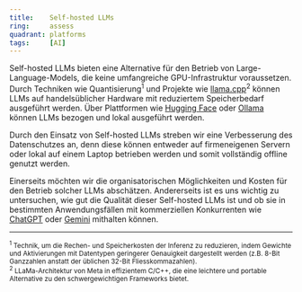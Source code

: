 ```yaml
---
title:    Self-hosted LLMs  
ring:     assess  
quadrant: platforms
tags:     [AI]
---
```


Self-hosted LLMs bieten eine Alternative für den Betrieb von Large-Language-Models, die keine umfangreiche
GPU-Infrastruktur voraussetzen. Durch Techniken wie Quantisierung<sup>1</sup> und Projekte wie
[llama.cpp][llamaCpp]<sup>2</sup> können LLMs auf handelsüblicher Hardware mit reduziertem Speicherbedarf ausgeführt
werden. Über Plattformen wie [Hugging Face][huggingFace] oder [Ollama][ollama] können LLMs bezogen und lokal ausgeführt
werden.

Durch den Einsatz von Self-hosted LLMs streben wir eine Verbesserung des Datenschutzes an, denn diese können entweder auf firmeneigenen Servern oder lokal auf einem Laptop betrieben werden und somit vollständig offline genutzt werden.

Einerseits möchten wir die organisatorischen Möglichkeiten und Kosten für den Betrieb solcher LLMs abschätzen.
Andererseits ist es uns wichtig zu untersuchen, wie gut die Qualität dieser Self-hosted LLMs ist und ob sie in
bestimmten Anwendungsfällen mit kommerziellen Konkurrenten wie [ChatGPT][chatGPT] oder [Gemini][gemini] mithalten
können.

___
<small><sup>1</sup> Technik, um die Rechen- und Speicherkosten der Inferenz zu reduzieren, indem
Gewichte und Aktivierungen mit Datentypen geringerer Genauigkeit dargestellt werden (z.B. 8-Bit Ganzzahlen anstatt der
üblichen 32-Bit Fliesskommazahlen).</small><br>
<small><sup>2</sup> LLaMa-Architektur von Meta in effizientem C/C++, die eine leichtere und portable Alternative zu
den schwergewichtigen Frameworks bietet.</small>

[huggingFace]: https://huggingface.co
[ollama]: https://ollama.ai
[chatGPT]: https://chat.openai.com
[gemini]: https://gemini.google.com
[llamaCpp]: https://github.com/ggerganov/llama.cpp